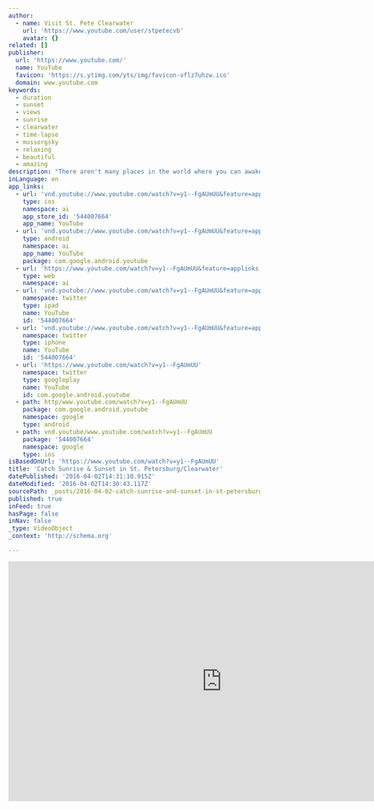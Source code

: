 ```yaml
---
author:
  - name: Visit St. Pete Clearwater
    url: 'https://www.youtube.com/user/stpetecvb'
    avatar: {}
related: []
publisher:
  url: 'https://www.youtube.com/'
  name: YouTube
  favicon: 'https://s.ytimg.com/yts/img/favicon-vflz7uhzw.ico'
  domain: www.youtube.com
keywords:
  - duration
  - sunset
  - views
  - sunrise
  - clearwater
  - time-lapse
  - mussorgsky
  - relaxing
  - beautiful
  - amazing
description: "There aren't many places in the world where you can awaken with a sunrise over the water and catch the sun set over water. In St. Petersburg/Clearwater, you can do just that. Sit back and enjoy."
inLanguage: en
app_links:
  - url: 'vnd.youtube://www.youtube.com/watch?v=y1--FgAUmUU&feature=applinks'
    type: ios
    namespace: ai
    app_store_id: '544007664'
    app_name: YouTube
  - url: 'vnd.youtube://www.youtube.com/watch?v=y1--FgAUmUU&feature=applinks'
    type: android
    namespace: ai
    app_name: YouTube
    package: com.google.android.youtube
  - url: 'https://www.youtube.com/watch?v=y1--FgAUmUU&feature=applinks'
    type: web
    namespace: ai
  - url: 'vnd.youtube://www.youtube.com/watch?v=y1--FgAUmUU&feature=applinks'
    namespace: twitter
    type: ipad
    name: YouTube
    id: '544007664'
  - url: 'vnd.youtube://www.youtube.com/watch?v=y1--FgAUmUU&feature=applinks'
    namespace: twitter
    type: iphone
    name: YouTube
    id: '544007664'
  - url: 'https://www.youtube.com/watch?v=y1--FgAUmUU'
    namespace: twitter
    type: googleplay
    name: YouTube
    id: com.google.android.youtube
  - path: http/www.youtube.com/watch?v=y1--FgAUmUU
    package: com.google.android.youtube
    namespace: google
    type: android
  - path: vnd.youtube/www.youtube.com/watch?v=y1--FgAUmUU
    package: '544007664'
    namespace: google
    type: ios
isBasedOnUrl: 'https://www.youtube.com/watch?v=y1--FgAUmUU'
title: 'Catch Sunrise & Sunset in St. Petersburg/Clearwater'
datePublished: '2016-04-02T14:31:10.915Z'
dateModified: '2016-04-02T14:30:43.117Z'
sourcePath: _posts/2016-04-02-catch-sunrise-and-sunset-in-st-petersburgclearwater.md
published: true
inFeed: true
hasPage: false
inNav: false
_type: VideoObject
_context: 'http://schema.org'

---
```

<iframe src="https://cdn.embedly.com/widgets/media.html?src=https%3A%2F%2Fwww.youtube.com%2Fembed%2Fy1--FgAUmUU%3Ffeature%3Doembed&amp;url=https%3A%2F%2Fwww.youtube.com%2Fwatch%3Fv%3Dy1--FgAUmUU&amp;image=https%3A%2F%2Fi.ytimg.com%2Fvi%2Fy1--FgAUmUU%2Fhqdefault.jpg&amp;key=b7d04c9b404c499eba89ee7072e1c4f7&amp;type=text%2Fhtml&amp;schema=youtube" width="854" height="480" scrolling="no" frameborder="0" allowfullscreen="allowfullscreen" style=""></iframe>